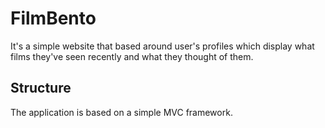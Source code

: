 # FilmBento
It's a simple website that based around user's profiles which display what films they've seen recently and what they thought of them.

## Structure
The application is based on a simple MVC framework.


